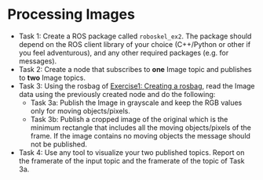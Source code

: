 # Processing Images
* Task 1: Create a ROS package called `roboskel_ex2`. 
          The package should depend on the ROS client library of your choice (C++/Python or other if you feel adventurous),
          and any other required packages (e.g. for messages).
* Task 2: Create a node that subscribes to **one** Image topic and publishes to **two** Image topics.
* Task 3: Using the rosbag of [Exercise1: Creating a rosbag](./exercises/ex1.md), read the Image data using the previously
          created node and do the following:
  * Task 3a: Publish the Image in grayscale and keep the RGB values only for moving objects/pixels.      
  * Task 3b: Publish a cropped image of the original which is the minimum rectangle that includes all the moving 
             objects/pixels of the frame. If the image contains no moving objects the message should not be published.
* Task 4: Use any tool to visualize your two published topics. Report on the framerate of the input topic and 
          the framerate of the topic of Task 3a.
